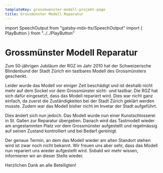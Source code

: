 ```yaml
---
templateKey: grossmuenster-modell-projekt-page
title: Grossmünster Modell Reparatur
---
```

import SpeechOutput from "gatsby-mdx-tts/SpeechOutput"
import { PlayButton } from "../../PlayButton"

<SpeechOutput id="projekt-grossmuenster-modell-reparatur" customPlayButton={PlayButton}>

# Grossmünster Modell Reparatur

Zum 50-jährigen Jubiläum der RGZ im Jahr 2010 hat der Schweizerische Blindenbund der Stadt Zürich ein tastbares Modell des Grossmünsters geschenkt. 

Leider wurde das Modell vor einiger Zeit beschädigt und ist deshalb nicht mehr auf dem Sockel vor dem Grossmünster sicht- und tastbar. Die RGZ hat sich dafür eingesetzt, dass das Modell repariert wird. Dies war nicht ganz einfach, da zuerst die Zuständigkeiten bei der Stadt Zürich geklärt werden musste. Zudem war das Modell bisher nicht im Invetar der Stadt aufgeführt. 

Dies ändert sich nun jedoch. Das Modell wurde nun einer Kunstschlosserei in St. Gallen zur Reparatur übergeben. Danach wird das Tastmodell wieder am angestammten Platz vor dem Grossmünster aufgestellt und regelmässig auf seinen Zustand kontrolliert und bei Bedarf gereinigt. 
 
Der genaue Termin, an dem das Modell wieder am alten Standort stehen wird ist zwar noch nicht bekannt. Wir freuen uns aber sehr, dass das Modell nun repariert uns wieder aufgestellt wird. Sobald wir mehr wissen, informieren wir an dieser Stelle wieder. 

Herzlichen Dank an alle Beteiligten!



</SpeechOutput>